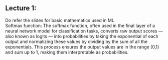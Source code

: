 ## Lecture 1:
Do refer the slides for basic mathematics used in ML<br/>
Softmax function: The softmax function, often used in the final layer of a neural network model for classification tasks, converts raw output scores — also known as logits — into probabilities by taking the exponential of each output and normalizing these values by dividing by the sum of all the exponentials. This process ensures the output values are in the range (0,1) and sum up to 1, making them interpretable as probabilities.
